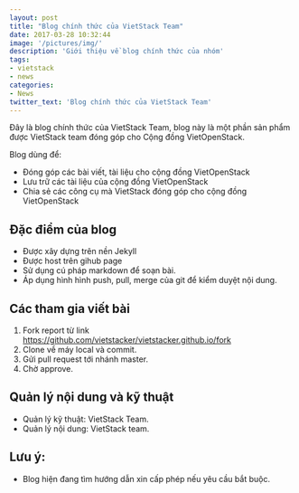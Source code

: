 ```yaml
---
layout: post
title: "Blog chính thức của VietStack Team"
date: 2017-03-28 10:32:44
image: '/pictures/img/'
description: 'Giới thiệu về blog chính thức của nhóm'
tags:
- vietstack
- news
categories:
- News
twitter_text: 'Blog chính thức của VietStack Team'
---
```


Đây là blog chính thức của VietStack Team, blog này là một phần sản phẩm được VietStack team đóng góp cho Cộng đồng VietOpenStack.

Blog dùng để:

- Đóng góp các bài viết, tài liệu cho cộng đồng VietOpenStack
- Lưu trữ các tài liệu của cộng đồng VietOpenStack
- Chia sẻ các công cụ mà VietStack đóng góp cho cộng đồng VietOpenStack

## Đặc điểm của blog

- Được xây dựng trên nền Jekyll
- Được host trên gihub page
- Sử dụng cú pháp markdown để soạn bài.
- Áp dụng hình hình push, pull, merge của git để kiểm duyệt nội dung.

## Các tham gia viết bài

1. Fork report từ link https://github.com/vietstacker/vietstacker.github.io/fork
2. Clone về máy local và commit.
3. Gửi pull request tới nhánh master.
4. Chờ approve.

## Quản lý nội dung và kỹ thuật
- Quản lý kỹ thuật: VietStack Team.
- Quản lý nội dung: VietStack team.

## Lưu ý: 
- Blog hiện đang tìm hướng dẫn xin cấp phép nếu yêu cầu bắt buộc.